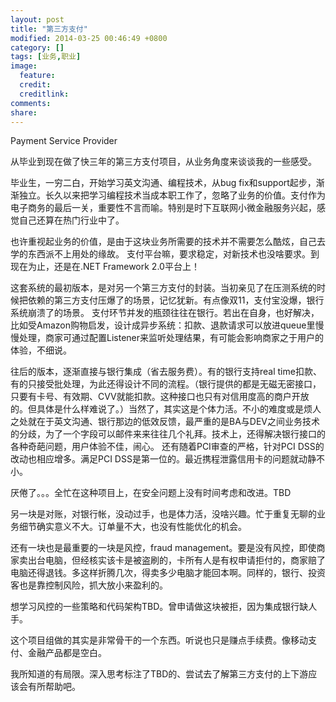 ```yaml
---
layout: post
title: "第三方支付"
modified: 2014-03-25 00:46:49 +0800
category: []
tags: [业务,职业]
image:
  feature: 
  credit: 
  creditlink: 
comments: 
share: 
---
```


Payment Service Provider

从毕业到现在做了快三年的第三方支付项目，从业务角度来谈谈我的一些感受。

毕业生，一穷二白，开始学习英文沟通、编程技术，从bug fix和support起步，渐渐独立。长久以来把学习编程技术当成本职工作了，忽略了业务的价值。支付作为电子商务的最后一关，重要性不言而喻。特别是时下互联网小微金融服务兴起，感觉自己还算在热门行业中了。

也许重视起业务的价值，是由于这块业务所需要的技术并不需要怎么酷炫，自己去学的东西派不上用处的缘故。 支付平台嘛，要求稳定，对新技术也没啥要求。到现在为止，还是在.NET Framework 2.0平台上！

这套系统的最初版本，是对另一个第三方支付的封装。当初亲见了在压测系统的时候把依赖的第三方支付压爆了的场景，记忆犹新。有点像双11，支付宝没爆，银行系统崩溃了的场景。
支付环节并发的瓶颈往往在银行。若出在自身，也好解决，比如受Amazon购物启发，设计成异步系统：扣款、退款请求可以放进queue里慢慢处理，商家可通过配置Listener来监听处理结果，有可能会影响商家之于用户的体验，不细说。

往后的版本，逐渐直接与银行集成（省去服务费）。有的银行支持real time扣款、有的只接受批处理，为此还得设计不同的流程。（银行提供的都是无磁无密接口，只要有卡号、有效期、CVV就能扣款。这种接口也只有对信用度高的商户开放的。但具体是什么样难说了。）当然了，其实这是个体力活。不小的难度或是烦人之处就在于英文沟通、银行那边的低效反馈，最严重的是BA与DEV之间业务技术的分歧，为了一个字段可以邮件来来往往几个礼拜。技术上，还得解决银行接口的各种奇葩问题，用户体验不佳，闹心。
还有随着PCI审查的严格，针对PCI DSS的改动也相应增多。满足PCI DSS是第一位的。最近携程泄露信用卡的问题就动静不小。

厌倦了。。。全忙在这种项目上，在安全问题上没有时间考虑和改进。TBD

另一块是对账，对银行帐，没动过手，也是体力活，没啥兴趣。忙于重复无聊的业务细节确实意义不大。订单量不大，也没有性能优化的机会。

还有一块也是最重要的一块是风控，fraud management。要是没有风控，即使商家卖出台电脑，但经核实该卡是被盗刷的，卡所有人是有权申请拒付的，商家赔了电脑还得退钱。多这样折腾几次，得卖多少电脑才能回本啊。同样的，银行、投资客也是靠控制风险，抓大放小来盈利的。

想学习风控的一些策略和代码架构TBD。曾申请做这块被拒，因为集成银行缺人手。

这个项目组做的其实是非常骨干的一个东西。听说也只是赚点手续费。像移动支付、金融产品都是空白。

我所知道的有局限。深入思考标注了TBD的、尝试去了解第三方支付的上下游应该会有所帮助吧。